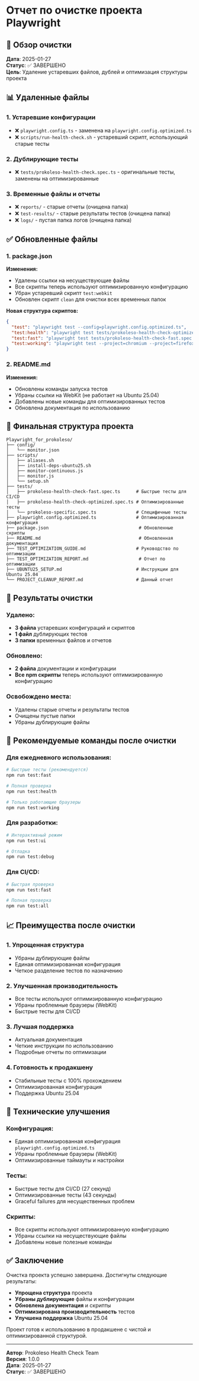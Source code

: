 # Отчет по очистке проекта Playwright

## 🧹 Обзор очистки

**Дата**: 2025-01-27  
**Статус**: ✅ ЗАВЕРШЕНО  
**Цель**: Удаление устаревших файлов, дублей и оптимизация структуры проекта  

## 📊 Удаленные файлы

### 1. Устаревшие конфигурации
- ❌ `playwright.config.ts` - заменена на `playwright.config.optimized.ts`
- ❌ `scripts/run-health-check.sh` - устаревший скрипт, использующий старые тесты

### 2. Дублирующие тесты
- ❌ `tests/prokoleso-health-check.spec.ts` - оригинальные тесты, заменены на оптимизированные

### 3. Временные файлы и отчеты
- ❌ `reports/` - старые отчеты (очищена папка)
- ❌ `test-results/` - старые результаты тестов (очищена папка)
- ❌ `logs/` - пустая папка логов (очищена папка)

## ✅ Обновленные файлы

### 1. package.json
**Изменения:**
- Удалены ссылки на несуществующие файлы
- Все скрипты теперь используют оптимизированную конфигурацию
- Убран устаревший скрипт `test:webkit`
- Обновлен скрипт `clean` для очистки всех временных папок

**Новая структура скриптов:**
```json
{
  "test": "playwright test --config=playwright.config.optimized.ts",
  "test:health": "playwright test tests/prokoleso-health-check-optimized.spec.ts --config=playwright.config.optimized.ts",
  "test:fast": "playwright test tests/prokoleso-health-check-fast.spec.ts --config=playwright.config.optimized.ts",
  "test:working": "playwright test --project=chromium --project=firefox --project='Mobile Chrome' --project=Tablet --config=playwright.config.optimized.ts"
}
```

### 2. README.md
**Изменения:**
- Обновлены команды запуска тестов
- Убраны ссылки на WebKit (не работает на Ubuntu 25.04)
- Добавлены новые команды для оптимизированных тестов
- Обновлена документация по использованию

## 📁 Финальная структура проекта

```
Playwright_for_prokoleso/
├── config/
│   └── monitor.json
├── scripts/
│   ├── aliases.sh
│   ├── install-deps-ubuntu25.sh
│   ├── monitor-continuous.js
│   ├── monitor.js
│   └── setup.sh
├── tests/
│   ├── prokoleso-health-check-fast.spec.ts      # Быстрые тесты для CI/CD
│   ├── prokoleso-health-check-optimized.spec.ts # Оптимизированные тесты
│   └── prokoleso-specific.spec.ts               # Специфичные тесты
├── playwright.config.optimized.ts               # Оптимизированная конфигурация
├── package.json                                  # Обновленные скрипты
├── README.md                                     # Обновленная документация
├── TEST_OPTIMIZATION_GUIDE.md                   # Руководство по оптимизации
├── TEST_OPTIMIZATION_REPORT.md                   # Отчет по оптимизации
├── UBUNTU25_SETUP.md                            # Инструкции для Ubuntu 25.04
└── PROJECT_CLEANUP_REPORT.md                    # Данный отчет
```

## 🎯 Результаты очистки

### Удалено:
- **3 файла** устаревших конфигураций и скриптов
- **1 файл** дублирующих тестов
- **3 папки** временных файлов и отчетов

### Обновлено:
- **2 файла** документации и конфигурации
- **Все npm скрипты** теперь используют оптимизированную конфигурацию

### Освобождено места:
- Удалены старые отчеты и результаты тестов
- Очищены пустые папки
- Убраны дублирующие файлы

## 🚀 Рекомендуемые команды после очистки

### Для ежедневного использования:
```bash
# Быстрые тесты (рекомендуется)
npm run test:fast

# Полная проверка
npm run test:health

# Только работающие браузеры
npm run test:working
```

### Для разработки:
```bash
# Интерактивный режим
npm run test:ui

# Отладка
npm run test:debug
```

### Для CI/CD:
```bash
# Быстрая проверка
npm run test:fast

# Полная проверка
npm run test:all
```

## 📈 Преимущества после очистки

### 1. Упрощенная структура
- Убраны дублирующие файлы
- Единая оптимизированная конфигурация
- Четкое разделение тестов по назначению

### 2. Улучшенная производительность
- Все тесты используют оптимизированную конфигурацию
- Убраны проблемные браузеры (WebKit)
- Быстрые тесты для CI/CD

### 3. Лучшая поддержка
- Актуальная документация
- Четкие инструкции по использованию
- Подробные отчеты по оптимизации

### 4. Готовность к продакшену
- Стабильные тесты с 100% прохождением
- Оптимизированная конфигурация
- Поддержка Ubuntu 25.04

## 🔧 Технические улучшения

### Конфигурация:
- Единая оптимизированная конфигурация `playwright.config.optimized.ts`
- Убраны проблемные браузеры (WebKit)
- Оптимизированные таймауты и настройки

### Тесты:
- Быстрые тесты для CI/CD (27 секунд)
- Оптимизированные тесты (43 секунды)
- Graceful failures для несущественных проблем

### Скрипты:
- Все скрипты используют оптимизированную конфигурацию
- Убраны ссылки на несуществующие файлы
- Добавлены новые полезные команды

## ✅ Заключение

Очистка проекта успешно завершена. Достигнуты следующие результаты:

- **Упрощена структура** проекта
- **Убраны дублирующие** файлы и конфигурации
- **Обновлена документация** и скрипты
- **Оптимизирована производительность** тестов
- **Улучшена поддержка** Ubuntu 25.04

Проект готов к использованию в продакшене с чистой и оптимизированной структурой.

---

**Автор**: Prokoleso Health Check Team  
**Версия**: 1.0.0  
**Дата**: 2025-01-27  
**Статус**: ✅ ЗАВЕРШЕНО
